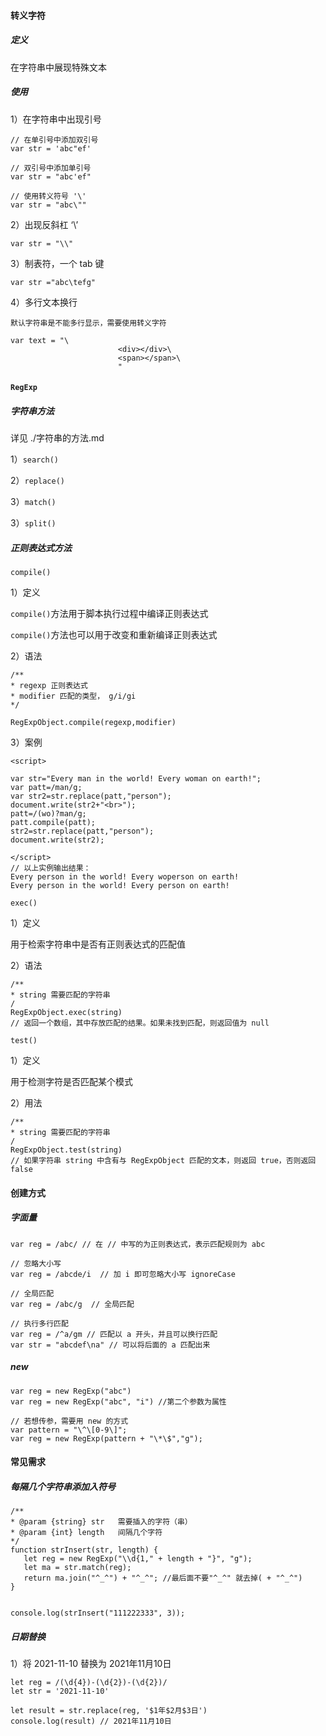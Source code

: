 #### 转义字符

##### 定义

在字符串中展现特殊文本

##### 使用

1）在字符串中出现引号

```
// 在单引号中添加双引号 
var str = 'abc"ef'

// 双引号中添加单引号
var str = "abc'ef"

// 使用转义符号 '\'
var str = "abc\""
```

2）出现反斜杠 ‘\’

```
var str = "\\"
```

3）制表符，一个 tab 键

```
var str ="abc\tefg"
```

4）多行文本换行

```
默认字符串是不能多行显示，需要使用转义字符

var text = "\
						<div></div>\
						<span></span>\
						"
```

#### `RegExp`

##### 字符串方法

详见 ./字符串的方法.md

1）`search()` 

2）`replace()`

3）`match()`

3）`split()`

##### 正则表达式方法

`compile()`

1）定义

`compile()`方法用于脚本执行过程中编译正则表达式

`compile()`方法也可以用于改变和重新编译正则表达式

2）语法

```
/**
* regexp 正则表达式
* modifier 匹配的类型， g/i/gi
*/

RegExpObject.compile(regexp,modifier)
```

3）案例

```
<script>

var str="Every man in the world! Every woman on earth!";
var patt=/man/g;
var str2=str.replace(patt,"person");
document.write(str2+"<br>");
patt=/(wo)?man/g;
patt.compile(patt);
str2=str.replace(patt,"person");
document.write(str2);

</script>
// 以上实例输出结果：
Every person in the world! Every woperson on earth!
Every person in the world! Every person on earth!
```

`exec()`

1）定义

用于检索字符串中是否有正则表达式的匹配值

2）语法

```
/**
* string 需要匹配的字符串
/
RegExpObject.exec(string)
// 返回一个数组，其中存放匹配的结果。如果未找到匹配，则返回值为 null
```

`test()`

1）定义

用于检测字符是否匹配某个模式

2）用法

```
/**
* string 需要匹配的字符串
/
RegExpObject.test(string)
// 如果字符串 string 中含有与 RegExpObject 匹配的文本，则返回 true，否则返回 false
```

#### 创建方式

##### 字面量

```
var reg = /abc/ // 在 // 中写的为正则表达式，表示匹配规则为 abc

// 忽略大小写
var reg = /abcde/i  // 加 i 即可忽略大小写 ignoreCase

// 全局匹配
var reg = /abc/g  // 全局匹配

// 执行多行匹配
var reg = /^a/gm // 匹配以 a 开头，并且可以换行匹配
var str = "abcdef\na" // 可以将后面的 a 匹配出来
```

##### new

```
var reg = new RegExp("abc")
var reg = new RegExp("abc", "i") //第二个参数为属性

// 若想传参，需要用 new 的方式
var pattern = "\^\[0-9\]";
var reg = new RegExp(pattern + "\*\$","g");
```

#### 常见需求

##### 每隔几个字符串添加入符号

```
/**
* @param {string} str   需要插入的字符（串）
* @param {int} length   间隔几个字符
*/
function strInsert(str, length) {
   let reg = new RegExp("\\d{1," + length + "}", "g");
   let ma = str.match(reg);
   return ma.join("^_^") + "^_^"; //最后面不要"^_^" 就去掉( + "^_^")
}


console.log(strInsert("111222333", 3));
```

##### 日期替换

1）将 2021-11-10 替换为 2021年11月10日

```
let reg = /(\d{4})-(\d{2})-(\d{2})/
let str = '2021-11-10'

let result = str.replace(reg, '$1年$2月$3日')
console.log(result) // 2021年11月10日
```



